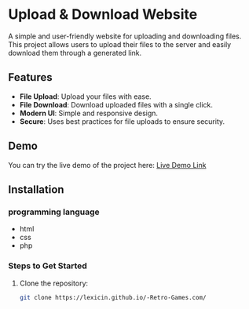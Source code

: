 # Upload & Download Website

A simple and user-friendly website for uploading and downloading files. This project allows users to upload their files to the server and easily download them through a generated link.

## Features
- **File Upload**: Upload your files with ease.
- **File Download**: Download uploaded files with a single click.
- **Modern UI**: Simple and responsive design.
- **Secure**: Uses best practices for file uploads to ensure security.

## Demo
You can try the live demo of the project here: [Live Demo Link](https://lexicin.github.io/-Retro-Games.com/)

## Installation

### programming language
- html
- css
- php

### Steps to Get Started
1. Clone the repository:
   ```bash
   git clone https://lexicin.github.io/-Retro-Games.com/